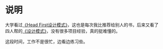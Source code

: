 # 说明

大学看过[《Head First设计模式》](http://book.douban.com/subject/2243615/)，这也是每次我比推荐给别人的书，后来又看了四人帮的[《设计模式》](http://book.douban.com/subject/1052241/)，没有很多项目经验，真的挺难懂的。

这段时间，工作不是很忙，边看边练习些。